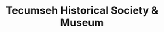 ---
layout: repo
title: "Tecumseh Historical Society & Museum"
id: 25162
permalink: repos/25162/
---